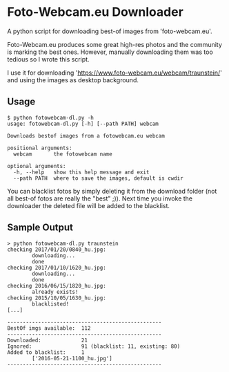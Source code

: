 # Foto-Webcam.eu Downloader

A python script for downloading best-of images from 'foto-webcam.eu'. 

Foto-Webcam.eu produces some great high-res photos and the community is marking the best ones. However, manually downloading them was too tedious so I wrote this script. 

I use it for downloading 'https://www.foto-webcam.eu/webcam/traunstein/' and using the images as desktop background.

## Usage

```
$ python fotowebcam-dl.py -h
usage: fotowebcam-dl.py [-h] [--path PATH] webcam

Downloads bestof images from a fotowebcam.eu webcam

positional arguments:
  webcam       the fotowebcam name

optional arguments:
  -h, --help   show this help message and exit
  --path PATH  where to save the images, default is cwdir
```

You can blacklist fotos by simply deleting it from the download folder (not all best-of fotos are really the "best" ;)). Next time you invoke the downloader the deleted file will be added to the blacklist.

## Sample Output

```
> python fotowebcam-dl.py traunstein
checking 2017/01/20/0840_hu.jpg:
        downloading...
        done
checking 2017/01/10/1620_hu.jpg:
        downloading...
        done
checking 2016/06/15/1820_hu.jpg:
        already exists!
checking 2015/10/05/1630_hu.jpg:
        blacklisted!
[...]

--------------------------------------------------
BestOf imgs available:  112
--------------------------------------------------
Downloaded:             21
Ignored:                91 (blacklist: 11, existing: 80)
Added to blacklist:     1
        ['2016-05-21-1100_hu.jpg']
--------------------------------------------------
```